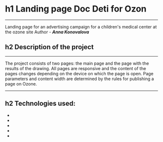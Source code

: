 h1 Landing page Doc Deti for Ozon
=====================
***
Landing page for an advertising campaign for a children's medical center at the ozone site
Author - ***Anna Konovalova***

h2 Description of the project
-----------------------------------
***
The project consists of two pages: the main page and the page with the results of the drawing. All pages are responsive and the content of the pages changes depending on the device on which the page is open. Page parameters and content width are determined by the rules for publishing a page on Ozone.
***
h2 Technologies used:
-----------------------------------
*
*
*
*
*
